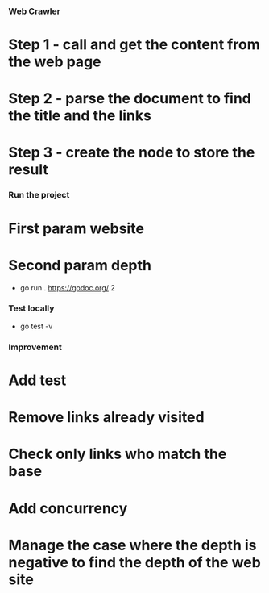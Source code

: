### Web Crawler

# Step 1 - call and get the content from the web page
# Step 2 - parse the document to find the title and the links
# Step 3 - create the node to store the result

### Run the project

# First param website
# Second param depth

* go run . https://godoc.org/ 2

### Test locally

* go test -v 

### Improvement

# Add test
# Remove links already visited
# Check only links who match the base
# Add concurrency
# Manage the case where the depth is negative to find the depth of the web site